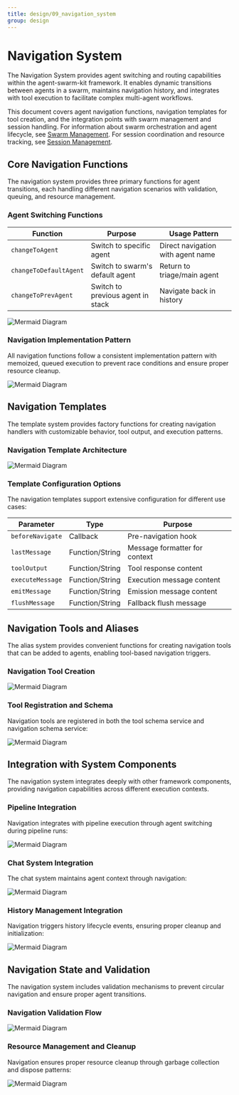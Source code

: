 ```yaml
---
title: design/09_navigation_system
group: design
---
```


# Navigation System

The Navigation System provides agent switching and routing capabilities within the agent-swarm-kit framework. It enables dynamic transitions between agents in a swarm, maintains navigation history, and integrates with tool execution to facilitate complex multi-agent workflows.

This document covers agent navigation functions, navigation templates for tool creation, and the integration points with swarm management and session handling. For information about swarm orchestration and agent lifecycle, see [Swarm Management](./2_Core_Components.md). For session coordination and resource tracking, see [Session Management](./2_Core_Components.md).

## Core Navigation Functions

The navigation system provides three primary functions for agent transitions, each handling different navigation scenarios with validation, queuing, and resource management.

### Agent Switching Functions

| Function | Purpose | Usage Pattern |
|----------|---------|---------------|
| `changeToAgent` | Switch to specific agent | Direct navigation with agent name |
| `changeToDefaultAgent` | Switch to swarm's default agent | Return to triage/main agent |
| `changeToPrevAgent` | Switch to previous agent in stack | Navigate back in history |

![Mermaid Diagram](./diagrams\9_Navigation_System_0.svg)

### Navigation Implementation Pattern

All navigation functions follow a consistent implementation pattern with memoized, queued execution to prevent race conditions and ensure proper resource cleanup.

![Mermaid Diagram](./diagrams\9_Navigation_System_1.svg)

## Navigation Templates

The template system provides factory functions for creating navigation handlers with customizable behavior, tool output, and execution patterns.

### Navigation Template Architecture

![Mermaid Diagram](./diagrams\9_Navigation_System_2.svg)

### Template Configuration Options

The navigation templates support extensive configuration for different use cases:

| Parameter | Type | Purpose |
|-----------|------|---------|
| `beforeNavigate` | Callback | Pre-navigation hook |
| `lastMessage` | Function/String | Message formatter for context |
| `toolOutput` | Function/String | Tool response content |
| `executeMessage` | Function/String | Execution message content |
| `emitMessage` | Function/String | Emission message content |
| `flushMessage` | Function/String | Fallback flush message |

## Navigation Tools and Aliases

The alias system provides convenient functions for creating navigation tools that can be added to agents, enabling tool-based navigation triggers.

### Navigation Tool Creation

![Mermaid Diagram](./diagrams\9_Navigation_System_3.svg)

### Tool Registration and Schema

Navigation tools are registered in both the tool schema service and navigation schema service:

![Mermaid Diagram](./diagrams\9_Navigation_System_4.svg)

## Integration with System Components

The navigation system integrates deeply with other framework components, providing navigation capabilities across different execution contexts.

### Pipeline Integration

Navigation integrates with pipeline execution through agent switching during pipeline runs:

![Mermaid Diagram](./diagrams\9_Navigation_System_5.svg)

### Chat System Integration

The chat system maintains agent context through navigation:

![Mermaid Diagram](./diagrams\9_Navigation_System_6.svg)

### History Management Integration

Navigation triggers history lifecycle events, ensuring proper cleanup and initialization:

![Mermaid Diagram](./diagrams\9_Navigation_System_7.svg)

## Navigation State and Validation

The navigation system includes validation mechanisms to prevent circular navigation and ensure proper agent transitions.

### Navigation Validation Flow

![Mermaid Diagram](./diagrams\9_Navigation_System_8.svg)

### Resource Management and Cleanup

Navigation ensures proper resource cleanup through garbage collection and dispose patterns:

![Mermaid Diagram](./diagrams\9_Navigation_System_9.svg)
